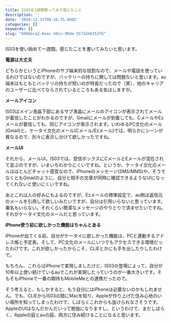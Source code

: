 ```yaml
---
title: IS03を1週間使ってみて感じたこと
description: ''
date: '2010-12-31T00:16:35.000Z'
categories: []
keywords: []
slug: "8d0deca2-6eac-48cc-90de-5572d46353f6"
---
```

IS03を使い始めて一週間。感じたことを書いてみたいと思います。

**電源は大丈夫**

どちらかというとiPhoneのサブ端末的な役割なので、メールや電話を使っているわけではないのですが、バッテリーの持ちに関しては問題ないと思います。au端末はもともとバッテリの持ちが短いのが特長だったので（笑）、他のキャリアのユーザーに比べてならされているところもある気はしますが。

**メールアイコン**

IS03はメイン液晶下部にあるサブ液晶にメールのアイコンが表示されてメールが着信したことがわかるのですが、Gmailにメールが到着しても、CメールやEzメールが着信しても、同じアイコンが表示されます。いわゆるPC文化のメール(Gmail)と、ケータイ文化のメール(Cメール/Ezメール)では、明らかにシーンが異なるので、別々に表示し分けて欲しかったですね。

**メールUI**

それから、メールUI。IS03では、受信ボックスにCメールとEメールが混在されて並ぶのですが、いまいちわかりにくいですね。というか、ケータイ文化のメールはほとんどチャット感覚なので、iPhoneのメッセージ(SMS/MMS)や、そうでなくともGmailのように、自分と相手の文章が同時に確認できるようなUIになってくれないと使いにくいですね。

あとこれは人の好みにもよるのですが、Ezメールの標準設定で、au側は返信元のメールを引用して欲しいみたいですが、自分は引用いらないと思っています。署名もいらない。それくらい簡潔なメッセージのやりとりで済ませたいですね。それがケータイ文化のメールだと思っています。

**iPhone使う前に欲しかった機能はちゃんとある**

iPhoneが出てくる前、自分がケータイに欲しかった機能は、PCと連動するアドレス帳と予定表。そして、PC文化のメールにいつでもアクセスできる環境だったわけです。これが欲しかったからこそ、CLIEとかにも手を出したりしたわけで。

もちろん、これらはiPhoneで実現しましたけど、IS03の登場によって、自分が10年以上使い続けているauでこれが実現したっていうのが一番大きいです。そもそもiPhoneで一番の期待もMobileMeとの連携だったので。

そう考えると、もしかすると、もう自分にはiPhoneは必要ないのかもしれません。でも、CLIEからIS03の間にMacを知り、Appleが作り上げた住み心地のいい場所を知ってしまったわけで、しばらくこれからも抜けられなさそうです。AppleのUIはなんだかんだいって勉強になりますし。というわけで、まだしばらく、Appleの庭とauの庭、両方に住み続けることになると思います。